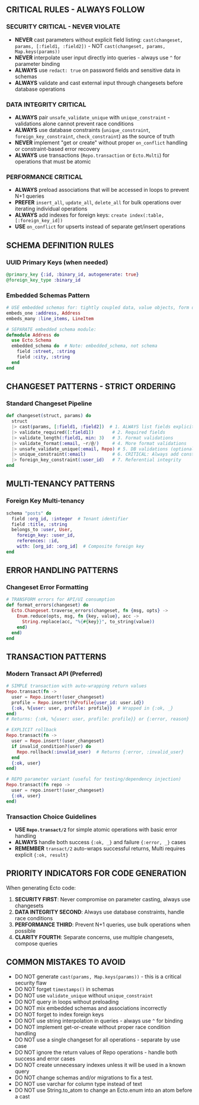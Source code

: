 ## CRITICAL RULES - ALWAYS FOLLOW

### SECURITY CRITICAL - NEVER VIOLATE

- **NEVER** cast parameters without explicit field listing: `cast(changeset, params, [:field1, :field2])` - NOT `cast(changeset, params, Map.keys(params))`
- **NEVER** interpolate user input directly into queries - always use `^` for parameter binding
- **ALWAYS** use `redact: true` on password fields and sensitive data in schemas
- **ALWAYS** validate and cast external input through changesets before database operations

### DATA INTEGRITY CRITICAL

- **ALWAYS** pair `unsafe_validate_unique` with `unique_constraint` - validations alone cannot prevent race conditions
- **ALWAYS** use database constraints (`unique_constraint`, `foreign_key_constraint`, `check_constraint`) as the source of truth
- **NEVER** implement "get or create" without proper `on_conflict` handling or constraint-based error recovery
- **ALWAYS** use transactions (`Repo.transaction` or `Ecto.Multi`) for operations that must be atomic

### PERFORMANCE CRITICAL

- **ALWAYS** preload associations that will be accessed in loops to prevent N+1 queries
- **PREFER** `insert_all`, `update_all`, `delete_all` for bulk operations over iterating individual operations
- **ALWAYS** add indexes for foreign keys: `create index(:table, [:foreign_key_id])`
- **USE** `on_conflict` for upserts instead of separate get/insert operations

## SCHEMA DEFINITION RULES

### UUID Primary Keys (when needed)

```elixir
@primary_key {:id, :binary_id, autogenerate: true}
@foreign_key_type :binary_id
```

### Embedded Schemas Pattern

```elixir
# USE embedded schemas for: tightly coupled data, value objects, form data
embeds_one :address, Address
embeds_many :line_items, LineItem

# SEPARATE embedded schema module:
defmodule Address do
  use Ecto.Schema
  embedded_schema do  # Note: embedded_schema, not schema
    field :street, :string
    field :city, :string
  end
end
```

## CHANGESET PATTERNS - STRICT ORDERING

### Standard Changeset Pipeline

```elixir
def changeset(struct, params) do
  struct
  |> cast(params, [:field1, :field2])  # 1. ALWAYS list fields explicitly
  |> validate_required([:field1])       # 2. Required fields
  |> validate_length(:field1, min: 3)   # 3. Format validations
  |> validate_format(:email, ~r/@/)     # 4. More format validations
  |> unsafe_validate_unique(:email, Repo) # 5. DB validations (optional optimization)
  |> unique_constraint(:email)          # 6. CRITICAL: Always add constraint
  |> foreign_key_constraint(:user_id)   # 7. Referential integrity
end
```

## MULTI-TENANCY PATTERNS

### Foreign Key Multi-tenancy

```elixir
schema "posts" do
  field :org_id, :integer  # Tenant identifier
  field :title, :string
  belongs_to :user, User,
    foreign_key: :user_id,
    references: :id,
    with: [org_id: :org_id]  # Composite foreign key
end

```

## ERROR HANDLING PATTERNS

### Changeset Error Formatting

```elixir
# TRANSFORM errors for API/UI consumption
def format_errors(changeset) do
  Ecto.Changeset.traverse_errors(changeset, fn {msg, opts} ->
    Enum.reduce(opts, msg, fn {key, value}, acc ->
      String.replace(acc, "%{#{key}}", to_string(value))
    end)
  end)
end
```

## TRANSACTION PATTERNS

### Modern Transact API (Preferred)

```elixir
# SIMPLE transaction with auto-wrapping return values
Repo.transact(fn ->
  user = Repo.insert!(user_changeset)
  profile = Repo.insert!(%Profile{user_id: user.id})
  {:ok, %{user: user, profile: profile}}  # Wrapped in {:ok, _}
end)
# Returns: {:ok, %{user: user, profile: profile}} or {:error, reason}

# EXPLICIT rollback
Repo.transact(fn ->
  user = Repo.insert!(user_changeset)
  if invalid_condition?(user) do
    Repo.rollback(:invalid_user)  # Returns {:error, :invalid_user}
  end
  {:ok, user}
end)

# REPO parameter variant (useful for testing/dependency injection)
Repo.transact(fn repo ->
  user = repo.insert!(user_changeset)
  {:ok, user}
end)
```

### Transaction Choice Guidelines

- **USE `Repo.transact/2`** for simple atomic operations with basic error handling
- **ALWAYS** handle both success `{:ok, _}` and failure `{:error, _}` cases
- **REMEMBER** `transact/2` auto-wraps successful returns, Multi requires explicit `{:ok, result}`

## PRIORITY INDICATORS FOR CODE GENERATION

When generating Ecto code:

1. **SECURITY FIRST**: Never compromise on parameter casting, always use changesets
2. **DATA INTEGRITY SECOND**: Always use database constraints, handle race conditions
3. **PERFORMANCE THIRD**: Prevent N+1 queries, use bulk operations when possible
4. **CLARITY FOURTH**: Separate concerns, use multiple changesets, compose queries

## COMMON MISTAKES TO AVOID

- DO NOT generate `cast(params, Map.keys(params))` - this is a critical security flaw
- DO NOT forget `timestamps()` in schemas
- DO NOT use `validate_unique` without `unique_constraint`
- DO NOT query in loops without preloading
- DO NOT mix embedded schemas and associations incorrectly
- DO NOT forget to index foreign keys
- DO NOT use string interpolation in queries - always use `^` for binding
- DO NOT implement get-or-create without proper race condition handling
- DO NOT use a single changeset for all operations - separate by use case
- DO NOT ignore the return values of Repo operations - handle both success and error cases
- DO NOT create unnecessary indexes unless it will be used in a known query
- DO NOT change schemas and/or migrations to fix a test.
- DO NOT use varchar for column type instead of text
- DO NOT use String.to_atom to change an Ecto.enum into an atom before a cast
